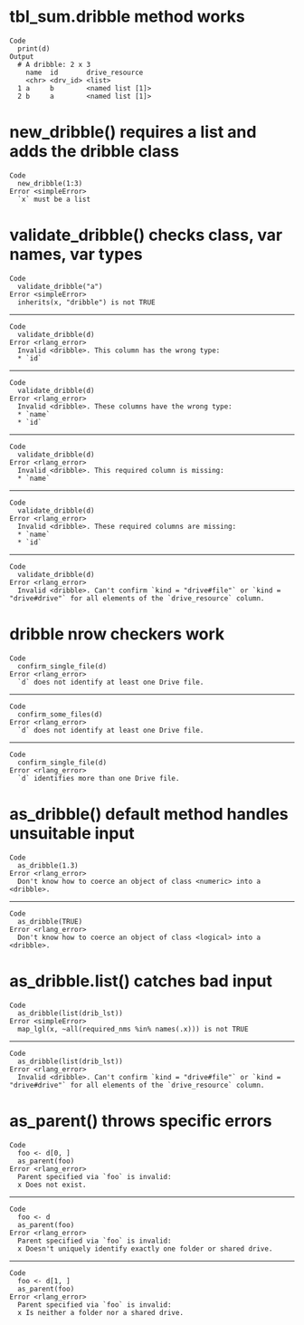 # tbl_sum.dribble method works

    Code
      print(d)
    Output
      # A dribble: 2 x 3
        name  id       drive_resource  
        <chr> <drv_id> <list>          
      1 a     b        <named list [1]>
      2 b     a        <named list [1]>

# new_dribble() requires a list and adds the dribble class

    Code
      new_dribble(1:3)
    Error <simpleError>
      `x` must be a list

# validate_dribble() checks class, var names, var types

    Code
      validate_dribble("a")
    Error <simpleError>
      inherits(x, "dribble") is not TRUE

---

    Code
      validate_dribble(d)
    Error <rlang_error>
      Invalid <dribble>. This column has the wrong type:
      * `id`

---

    Code
      validate_dribble(d)
    Error <rlang_error>
      Invalid <dribble>. These columns have the wrong type:
      * `name`
      * `id`

---

    Code
      validate_dribble(d)
    Error <rlang_error>
      Invalid <dribble>. This required column is missing:
      * `name`

---

    Code
      validate_dribble(d)
    Error <rlang_error>
      Invalid <dribble>. These required columns are missing:
      * `name`
      * `id`

---

    Code
      validate_dribble(d)
    Error <rlang_error>
      Invalid <dribble>. Can't confirm `kind = "drive#file"` or `kind = "drive#drive"` for all elements of the `drive_resource` column.

# dribble nrow checkers work

    Code
      confirm_single_file(d)
    Error <rlang_error>
      `d` does not identify at least one Drive file.

---

    Code
      confirm_some_files(d)
    Error <rlang_error>
      `d` does not identify at least one Drive file.

---

    Code
      confirm_single_file(d)
    Error <rlang_error>
      `d` identifies more than one Drive file.

# as_dribble() default method handles unsuitable input

    Code
      as_dribble(1.3)
    Error <rlang_error>
      Don't know how to coerce an object of class <numeric> into a <dribble>.

---

    Code
      as_dribble(TRUE)
    Error <rlang_error>
      Don't know how to coerce an object of class <logical> into a <dribble>.

# as_dribble.list() catches bad input

    Code
      as_dribble(list(drib_lst))
    Error <simpleError>
      map_lgl(x, ~all(required_nms %in% names(.x))) is not TRUE

---

    Code
      as_dribble(list(drib_lst))
    Error <rlang_error>
      Invalid <dribble>. Can't confirm `kind = "drive#file"` or `kind = "drive#drive"` for all elements of the `drive_resource` column.

# as_parent() throws specific errors

    Code
      foo <- d[0, ]
      as_parent(foo)
    Error <rlang_error>
      Parent specified via `foo` is invalid:
      x Does not exist.

---

    Code
      foo <- d
      as_parent(foo)
    Error <rlang_error>
      Parent specified via `foo` is invalid:
      x Doesn't uniquely identify exactly one folder or shared drive.

---

    Code
      foo <- d[1, ]
      as_parent(foo)
    Error <rlang_error>
      Parent specified via `foo` is invalid:
      x Is neither a folder nor a shared drive.

